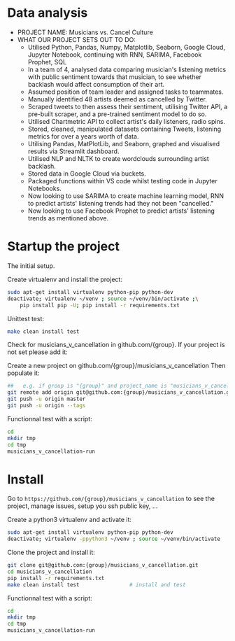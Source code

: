 # Data analysis
- PROJECT NAME: Musicians vs. Cancel Culture
- WHAT OUR PROJECT SETS OUT TO DO:
  - Utilised Python, Pandas, Numpy, Matplotlib, Seaborn, Google Cloud, Jupyter Notebook, continuing with RNN, SARIMA, Facebook Prophet, SQL
  - In a team of 4, analysed data comparing musician's listening metrics with public sentiment towards that musician, to see whether backlash would affect consumption of their art.
  - Assumed position of team leader and assigned tasks to teammates.
  - Manually identified 48 artists deemed as cancelled by Twitter.
  - Scraped tweets to then assess their sentiment, utilising Twitter API, a pre-built scraper, and a pre-trained sentiment model to do so.
  - Utilised Chartmetric API to collect artist's daily listeners, radio spins.
  - Stored, cleaned, manipulated datasets containing Tweets, listening metrics for over a years worth of data.
  - Utilising Pandas, MatPlotLib, and Seaborn, graphed and visualised results via Streamlit dashboard.
  - Utilised NLP and NLTK to create wordclouds surrounding artist backlash.
  - Stored data in Google Cloud via buckets.
  - Packaged functions within VS code whilst testing code in Jupyter Notebooks.
  - Now looking to use SARIMA to create machine learning model, RNN to predict artists' listening trends had they not been "cancelled."
  - Now looking to use Facebook Prophet to predict artists' listening trends as mentioned above.

# Startup the project

The initial setup.

Create virtualenv and install the project:
```bash
sudo apt-get install virtualenv python-pip python-dev
deactivate; virtualenv ~/venv ; source ~/venv/bin/activate ;\
    pip install pip -U; pip install -r requirements.txt
```

Unittest test:
```bash
make clean install test
```

Check for musicians_v_cancellation in github.com/{group}. If your project is not set please add it:

Create a new project on github.com/{group}/musicians_v_cancellation
Then populate it:

```bash
##   e.g. if group is "{group}" and project_name is "musicians_v_cancellation"
git remote add origin git@github.com:{group}/musicians_v_cancellation.git
git push -u origin master
git push -u origin --tags
```

Functionnal test with a script:

```bash
cd
mkdir tmp
cd tmp
musicians_v_cancellation-run
```

# Install

Go to `https://github.com/{group}/musicians_v_cancellation` to see the project, manage issues,
setup you ssh public key, ...

Create a python3 virtualenv and activate it:

```bash
sudo apt-get install virtualenv python-pip python-dev
deactivate; virtualenv -ppython3 ~/venv ; source ~/venv/bin/activate
```

Clone the project and install it:

```bash
git clone git@github.com:{group}/musicians_v_cancellation.git
cd musicians_v_cancellation
pip install -r requirements.txt
make clean install test                # install and test
```
Functionnal test with a script:

```bash
cd
mkdir tmp
cd tmp
musicians_v_cancellation-run
```
